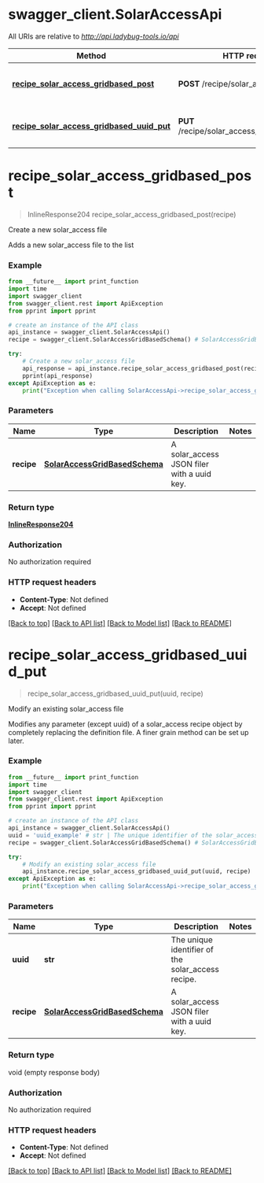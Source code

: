 # swagger_client.SolarAccessApi

All URIs are relative to *http://api.ladybug-tools.io/api*

Method | HTTP request | Description
------------- | ------------- | -------------
[**recipe_solar_access_gridbased_post**](SolarAccessApi.md#recipe_solar_access_gridbased_post) | **POST** /recipe/solar_access/gridbased | Create a new solar_access file
[**recipe_solar_access_gridbased_uuid_put**](SolarAccessApi.md#recipe_solar_access_gridbased_uuid_put) | **PUT** /recipe/solar_access/gridbased/{uuid} | Modify an existing solar_access file


# **recipe_solar_access_gridbased_post**
> InlineResponse204 recipe_solar_access_gridbased_post(recipe)

Create a new solar_access file

Adds a new solar_access file to the list

### Example
```python
from __future__ import print_function
import time
import swagger_client
from swagger_client.rest import ApiException
from pprint import pprint

# create an instance of the API class
api_instance = swagger_client.SolarAccessApi()
recipe = swagger_client.SolarAccessGridBasedSchema() # SolarAccessGridBasedSchema | A solar_access JSON filer with a uuid key.

try:
    # Create a new solar_access file
    api_response = api_instance.recipe_solar_access_gridbased_post(recipe)
    pprint(api_response)
except ApiException as e:
    print("Exception when calling SolarAccessApi->recipe_solar_access_gridbased_post: %s\n" % e)
```

### Parameters

Name | Type | Description  | Notes
------------- | ------------- | ------------- | -------------
 **recipe** | [**SolarAccessGridBasedSchema**](SolarAccessGridBasedSchema.md)| A solar_access JSON filer with a uuid key. | 

### Return type

[**InlineResponse204**](InlineResponse204.md)

### Authorization

No authorization required

### HTTP request headers

 - **Content-Type**: Not defined
 - **Accept**: Not defined

[[Back to top]](#) [[Back to API list]](../README.md#documentation-for-api-endpoints) [[Back to Model list]](../README.md#documentation-for-models) [[Back to README]](../README.md)

# **recipe_solar_access_gridbased_uuid_put**
> recipe_solar_access_gridbased_uuid_put(uuid, recipe)

Modify an existing solar_access file

Modifies any parameter (except uuid) of a solar_access recipe object by completely replacing the definition file. A finer grain method can be set up later.

### Example
```python
from __future__ import print_function
import time
import swagger_client
from swagger_client.rest import ApiException
from pprint import pprint

# create an instance of the API class
api_instance = swagger_client.SolarAccessApi()
uuid = 'uuid_example' # str | The unique identifier of the solar_access recipe.
recipe = swagger_client.SolarAccessGridBasedSchema() # SolarAccessGridBasedSchema | A solar_access JSON filer with a uuid key.

try:
    # Modify an existing solar_access file
    api_instance.recipe_solar_access_gridbased_uuid_put(uuid, recipe)
except ApiException as e:
    print("Exception when calling SolarAccessApi->recipe_solar_access_gridbased_uuid_put: %s\n" % e)
```

### Parameters

Name | Type | Description  | Notes
------------- | ------------- | ------------- | -------------
 **uuid** | **str**| The unique identifier of the solar_access recipe. | 
 **recipe** | [**SolarAccessGridBasedSchema**](SolarAccessGridBasedSchema.md)| A solar_access JSON filer with a uuid key. | 

### Return type

void (empty response body)

### Authorization

No authorization required

### HTTP request headers

 - **Content-Type**: Not defined
 - **Accept**: Not defined

[[Back to top]](#) [[Back to API list]](../README.md#documentation-for-api-endpoints) [[Back to Model list]](../README.md#documentation-for-models) [[Back to README]](../README.md)

